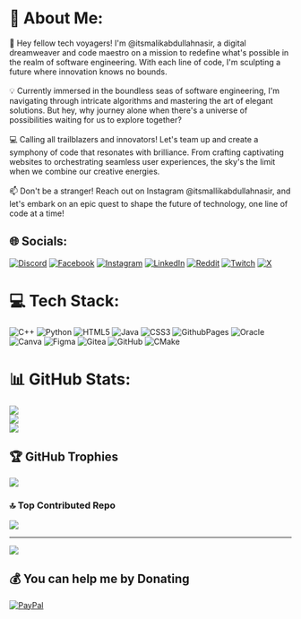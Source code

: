 # 💫 About Me:
🚀 Hey fellow tech voyagers! I'm @itsmalikabdullahnasir, a digital dreamweaver and code maestro on a mission to redefine what's possible in the realm of software engineering. With each line of code, I'm sculpting a future where innovation knows no bounds.<br><br>💡 Currently immersed in the boundless seas of software engineering, I'm navigating through intricate algorithms and mastering the art of elegant solutions. But hey, why journey alone when there's a universe of possibilities waiting for us to explore together?<br><br>💻 Calling all trailblazers and innovators! Let's team up and create a symphony of code that resonates with brilliance. From crafting captivating websites to orchestrating seamless user experiences, the sky's the limit when we combine our creative energies.<br><br>📫 Don't be a stranger! Reach out on Instagram @itsmallikabdullahnasir, and let's embark on an epic quest to shape the future of technology, one line of code at a time!


## 🌐 Socials:
[![Discord](https://img.shields.io/badge/Discord-%237289DA.svg?logo=discord&logoColor=white)](https://discord.gg/itsmallikabdullahnasir) [![Facebook](https://img.shields.io/badge/Facebook-%231877F2.svg?logo=Facebook&logoColor=white)](https://facebook.com/AbdullahNasir4) [![Instagram](https://img.shields.io/badge/Instagram-%23E4405F.svg?logo=Instagram&logoColor=white)](https://instagram.com/itsmallikabdullahnasir) [![LinkedIn](https://img.shields.io/badge/LinkedIn-%230077B5.svg?logo=linkedin&logoColor=white)](https://linkedin.com/in/itsmallikabdullahnasir) [![Reddit](https://img.shields.io/badge/Reddit-%23FF4500.svg?logo=Reddit&logoColor=white)](https://reddit.com/user/itsmallikabdullah) [![Twitch](https://img.shields.io/badge/Twitch-%239146FF.svg?logo=Twitch&logoColor=white)](https://twitch.tv/itsmallikabdullahnasir) [![X](https://img.shields.io/badge/X-black.svg?logo=X&logoColor=white)](https://x.com/Abdullah_Nasir5) 

# 💻 Tech Stack:
![C++](https://img.shields.io/badge/c++-%2300599C.svg?style=for-the-badge&logo=c%2B%2B&logoColor=white) ![Python](https://img.shields.io/badge/python-3670A0?style=for-the-badge&logo=python&logoColor=ffdd54) ![HTML5](https://img.shields.io/badge/html5-%23E34F26.svg?style=for-the-badge&logo=html5&logoColor=white) ![Java](https://img.shields.io/badge/java-%23ED8B00.svg?style=for-the-badge&logo=openjdk&logoColor=white) ![CSS3](https://img.shields.io/badge/css3-%231572B6.svg?style=for-the-badge&logo=css3&logoColor=white) ![GithubPages](https://img.shields.io/badge/github%20pages-121013?style=for-the-badge&logo=github&logoColor=white) ![Oracle](https://img.shields.io/badge/Oracle-F80000?style=for-the-badge&logo=oracle&logoColor=white) ![Canva](https://img.shields.io/badge/Canva-%2300C4CC.svg?style=for-the-badge&logo=Canva&logoColor=white) ![Figma](https://img.shields.io/badge/figma-%23F24E1E.svg?style=for-the-badge&logo=figma&logoColor=white) ![Gitea](https://img.shields.io/badge/Gitea-34495E?style=for-the-badge&logo=gitea&logoColor=5D9425) ![GitHub](https://img.shields.io/badge/github-%23121011.svg?style=for-the-badge&logo=github&logoColor=white) ![CMake](https://img.shields.io/badge/CMake-%23008FBA.svg?style=for-the-badge&logo=cmake&logoColor=white)
# 📊 GitHub Stats:
![](https://github-readme-stats.vercel.app/api?username=itsmalikabdullahnasir&theme=tokyonight&hide_border=true&include_all_commits=true&count_private=true)<br/>
![](https://github-readme-streak-stats.herokuapp.com/?user=itsmalikabdullahnasir&theme=tokyonight&hide_border=true)<br/>
![](https://github-readme-stats.vercel.app/api/top-langs/?username=itsmalikabdullahnasir&theme=tokyonight&hide_border=true&include_all_commits=true&count_private=true&layout=compact)

## 🏆 GitHub Trophies
![](https://github-profile-trophy.vercel.app/?username=itsmalikabdullahnasir&theme=radical&no-frame=true&no-bg=false&margin-w=4)

### 🔝 Top Contributed Repo
![](https://github-contributor-stats.vercel.app/api?username=itsmalikabdullahnasir&limit=5&theme=dark&combine_all_yearly_contributions=true)

---
[![](https://visitcount.itsvg.in/api?id=itsmallikabdullahnasir&label=%F0%9F%91%80%20Glimpses&color=12&icon=2&pretty=false)](https://visitcount.itsvg.in)

  ## 💰 You can help me by Donating
  [![PayPal](https://img.shields.io/badge/PayPal-00457C?style=for-the-badge&logo=paypal&logoColor=white)](https://paypal.me/paypal.me/itsmalikabdullahnasir) 

  
<!-- Proudly created with GPRM ( https://gprm.itsvg.in ) -->
